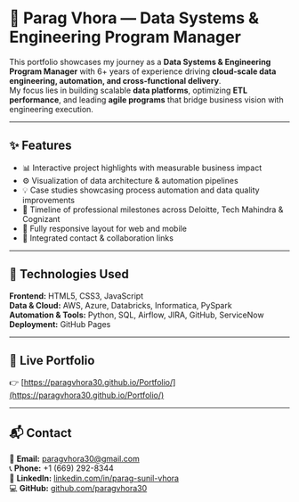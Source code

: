 # 🧠 Parag Vhora — Data Systems & Engineering Program Manager

This portfolio showcases my journey as a **Data Systems & Engineering Program Manager** with 6+ years of experience driving **cloud-scale data engineering, automation, and cross-functional delivery**.  
My focus lies in building scalable **data platforms**, optimizing **ETL performance**, and leading **agile programs** that bridge business vision with engineering execution.

---

## ✨ Features
- 📊 Interactive project highlights with measurable business impact  
- ⚙️ Visualization of data architecture & automation pipelines  
- 💡 Case studies showcasing process automation and data quality improvements  
- 🧭 Timeline of professional milestones across Deloitte, Tech Mahindra & Cognizant  
- 📱 Fully responsive layout for web and mobile  
- 💬 Integrated contact & collaboration links  

---

## 🚀 Technologies Used
**Frontend:** HTML5, CSS3, JavaScript  
**Data & Cloud:** AWS, Azure, Databricks, Informatica, PySpark  
**Automation & Tools:** Python, SQL, Airflow, JIRA, GitHub, ServiceNow  
**Deployment:** GitHub Pages  

---

## 🔗 Live Portfolio
👉 [https://paragvhora30.github.io/Portfolio/](https://paragvhora30.github.io/Portfolio/)

---

## 📬 Contact
📧 **Email:** [paragvhora30@gmail.com](mailto:paragvhora30@gmail.com)  
📞 **Phone:** +1 (669) 292-8344  
💼 **LinkedIn:** [linkedin.com/in/parag-sunil-vhora](https://www.linkedin.com/in/parag-sunil-vhora-5b43b016a/)  
💻 **GitHub:** [github.com/paragvhora30](https://github.com/paragvhora30)
